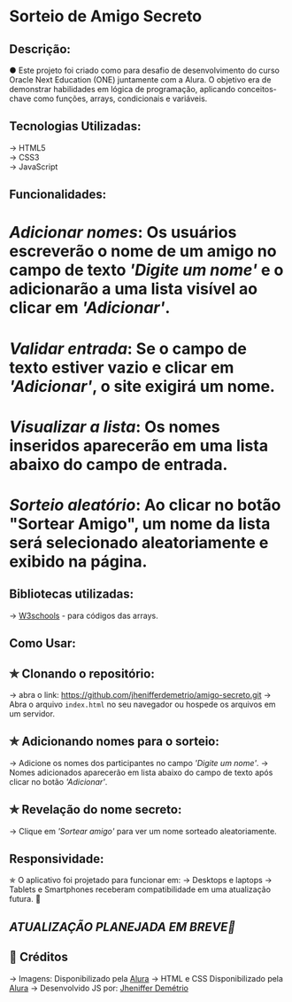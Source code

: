 # Sorteio de Amigo Secreto



## Descrição:
● Este projeto foi criado como para desafio de desenvolvimento do curso Oracle Next Education (ONE) juntamente com a Alura. O objetivo era de demonstrar habilidades em lógica de programação, aplicando conceitos-chave como funções, arrays, condicionais e variáveis.



## Tecnologias Utilizadas:
→ HTML5  
→ CSS3  
→ JavaScript



## Funcionalidades:
# *Adicionar nomes*: Os usuários escreverão o nome de um amigo no campo de texto *'Digite um nome'* e o adicionarão a uma lista visível ao clicar em *'Adicionar'*.
# *Validar entrada*: Se o campo de texto estiver vazio e clicar em *'Adicionar'*, o site exigirá um nome.
# *Visualizar a lista*: Os nomes inseridos aparecerão em uma lista abaixo do campo de entrada.
# *Sorteio aleatório*: Ao clicar no botão "Sortear Amigo", um nome da lista será selecionado aleatoriamente e exibido na página.



## Bibliotecas utilizadas:
→ [W3schools](https://www.w3schools.com) - para códigos das arrays.



## Como Usar:

## ✯ Clonando o repositório: 
→ abra o link: https://github.com/jhenifferdemetrio/amigo-secreto.git
→ Abra o arquivo `index.html` no seu navegador ou hospede os arquivos em um servidor.

## ✯ Adicionando nomes para o sorteio:
→ Adicione os nomes dos participantes no campo *'Digite um nome'*.
→ Nomes adicionados aparecerão em lista abaixo do campo de texto após clicar no botão *'Adicionar'*. 

## ✯ Revelação do nome secreto:
→ Clique em *'Sortear amigo'* para ver um nome sorteado aleatoriamente.



## Responsividade:
✯ O aplicativo foi projetado para funcionar em:
→ Desktops e laptops
→ Tablets e Smartphones receberam compatibilidade em uma atualização futura. 📌



## *ATUALIZAÇÃO PLANEJADA EM BREVE📍*



## 👥 Créditos
→ Imagens: Disponibilizado pela [Alura](https://www.alura.com.br)
→ HTML e CSS Disponibilizado pela [Alura](https://www.alura.com.br)
→ Desenvolvido JS por: [Jheniffer Demétrio](https://github.com/jhenifferdemetrio)

